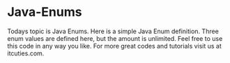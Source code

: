 Java-Enums
==========

Todays topic is Java Enums. Here is a simple Java Enum definition. Three enum values are defined here, but the amount is unlimited. Feel free to use this code in any way you like. For more great codes and tutorials visit us at itcuties.com.
